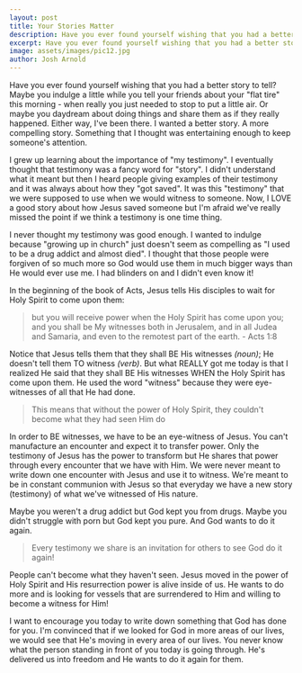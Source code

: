 ```yaml
---
layout: post
title: Your Stories Matter
description: Have you ever found yourself wishing that you had a better story to tell? Maybe you indulge a little while you tell your friends about your "flat tire" this morning - when really you just needed to stop to put a little air. Or maybe you daydream about doing things and share them as if they really happened. Either way, I've been there. I wanted a better story. A more compelling story. Something that I thought was entertaining enough to keep someone's attention.
excerpt: Have you ever found yourself wishing that you had a better story to tell? Maybe you indulge a little while you tell your friends about your "flat tire" this morning - when really you just needed to stop to put a little air. 
image: assets/images/pic12.jpg
author: Josh Arnold
---
```


Have you ever found yourself wishing that you had a better story to tell? Maybe you indulge a little while you tell your friends about your "flat tire" this morning - when really you just needed to stop to put a little air. Or maybe you daydream about doing things and share them as if they really happened. Either way, I've been there. I wanted a better story. A more compelling story. Something that I thought was entertaining enough to keep someone's attention.

I grew up learning about the importance of "my testimony". I eventually thought that testimony was a fancy word for "story". I didn't understand what it meant but then I heard people giving examples of their testimony and it was always about how they "got saved". It was this "testimony" that we were supposed to use when we would witness to someone. Now, I LOVE a good story about how Jesus saved someone but I'm afraid we've really missed the point if we think a testimony is one time thing.

I never thought my testimony was good enough. I wanted to indulge because "growing up in church" just doesn't seem as compelling as "I used to be a drug addict and almost died". I thought that those people were forgiven of so much more so God would use them in much bigger ways than He would ever use me. I had blinders on and I didn't even know it!

In the beginning of the book of Acts, Jesus tells His disciples to wait for Holy Spirit to come upon them:

<blockquote>but you will receive power when the Holy Spirit has come upon you; and you shall be My witnesses both in Jerusalem, and in all Judea and Samaria, and even to the remotest part of the earth. - Acts 1:8</blockquote>

Notice that Jesus tells them that they shall BE His witnesses <em>(noun)</em>; He doesn't tell them TO witness <em>(verb)</em>. But what REALLY got me today is that I realized He said that they shall BE His witnesses WHEN the Holy Spirit has come upon them. He used the word "witness" because they were eye-witnesses of all that He had done. 

<blockquote>This means that without the power of Holy Spirit, they couldn't become what they had seen Him do</blockquote>

In order to BE witnesses, we have to be an eye-witness of Jesus. You can't manufacture an encounter and expect it to transfer power. Only the testimony of Jesus has the power to transform but He shares that power through every encounter that we have with Him. We were never meant to write down one encounter with Jesus and use it to witness. We're meant to be in constant communion with Jesus so that everyday we have a new story (testimony) of what we've witnessed of His nature. 

Maybe you weren't a drug addict but God kept you from drugs. Maybe you didn't struggle with porn but God kept you pure. And God wants to do it again.

<blockquote>Every testimony we share is an invitation for others to see God do it again!</blockquote>

People can't become what they haven't seen. Jesus moved in the power of Holy Spirit and His resurrection power is alive inside of us. He wants to do more and is looking for vessels that are surrendered to Him and willing to become a witness for Him!

I want to encourage you today to write down something that God has done for you. I'm convinced that if we looked for God in more areas of our lives, we would see that He's moving in every area of our lives. You never know what the person standing in front of you today is going through. He's delivered us into freedom and He wants to do it again for them. 